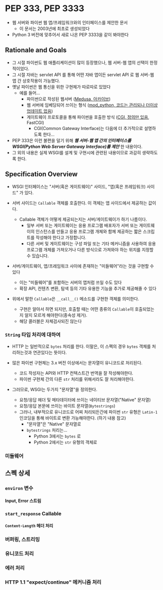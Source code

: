 # PEP 333, PEP 3333

+ 웹 서버와 파이썬 웹 앱/프레임워크와의 인터페이스를 제안한 문서
    + 이 문서는 2003년에 최초로 생성되었다
+ Python 3 버전에 맞추어서 새로 나온 PEP 3333을 같이 봐야한다

## Rationale and Goals

+ 그 시절 파이썬도 웹 애플리케이션이 많이 등장했으나, 웹 서버-웹 앱의 선택이 한정적이었다.
+ 그 시절 자바는 servlet API 를 통해 어떤 자바 앱이든 servlet API 로 웹 서버-웹 앱 간 상호작용이 가능했다.
+ 옛날 파이썬은 웹 통신을 위한 구현체가 따로따로 있었다
  + 예를 들어...
    + 파이썬으로 작성된 웹서버 ([Medusa, 아카이브](https://github.com/lispyclouds/medusa))
    + 웹 서버에 임베딩되어 쓰이는 형식 ([mod_python, 코드는 관리되나 더이상 업데이트 없음](https://github.com/grisha/mod_python))
    + 게이트웨이 프로토콜을 통해 파이썬을 호출한 방식 ([CGI, 정의만 있음](https://www.w3.org/CGI/), FastCGI)
      + CGI(Common Gateway Interface)는 다음에 더 추가적으로 설명하도록 한다...
+ PEP 333은 이런 불편을 덜기 위해 **_웹 서버-웹 앱 간의 인터페이스를 WSGI(Python Web Server Gateway Interface)를 제안_** 한 내용이다.
+ 그 외의 내용은 실제 WSGI를 설계 및 구현시에 관련된 내용이므로 과감히 생략하도록 한다.

## Specification Overview

+ WSGI 인터페이스는 "서버(혹은 게이트웨이)" 사이드, "앱(혹은 프레임워크) 사이드" 가 있다.
+ 서버 사이드는 `Callable` 객체를 호출한다. 이 객체는 앱 사이드에서 제공하는 값이다.
  + Callable 객체가 어떻게 제공되는지는 서버/게이트웨이가 하기 나름이다.
    + 일부 서버 또는 게이트웨이는 응용 프로그램 배포자가 서버 또는 게이트웨이의 인스턴스를 만들고
      응용 프로그램 개체와 함께 제공하는 짧은 스크립트를 작성해야 한다고 가정합니다. 
    + 다른 서버 및 게이트웨이는 구성 파일 또는 기타 메커니즘을 사용하여 응용 프로그램 개체를 가져오거나
      다른 방식으로 가져와야 하는 위치를 지정할 수 있습니다.

+ 서버/게이트웨이, 앱/프레임워크 사이에 존재하는 "미들웨어"라는 것을 구현할 수 있다
  + 이는 "미들웨어"를 포함하는 서버의 앱처럼 쓰일 수도 있다
  + 확장 API, 컨텐츠 변환, 탐색 등의 기타 유용한 기능을 추가로 제공해줄 수 있다

+ 위에서 말한 `Callable`은 `__call__()` 메소드를 구현한 객체를 의미한다.
  + 구현은 알아서 하면 되지만, 호출할 때는 어떤 종류의 `Callable`이 호출되었는지 알지 모르게 해야한다(종속성 제거).
  + 해당 콜러블은 자체검사되진 않는다

### `String` 타입 처리에 대하여

+ HTTP 는 일반적으로 `bytes` 처리를 한다. 이말은, 이 스펙의 경우 `bytes` 객체를 처리하는것과 연관있다는 뜻이다.

+ 많은 파이썬 구현체는 3.x 버전 이상에서는 문자열이 유니코드로 처리된다.
  + 코드 작성자는 API와 HTTP 컨텍스트간 번역을 잘 작성해야한다.
  + 파이썬 구현체 간의 다른 `str` 처리를 위해서라도 잘 처리해야한다.

+ 그러므로, WSGI는 두가지 "문자열"을 정의한다.
  + 요청/응답 헤더 및 메타데이터에 쓰이는 네이티브 문자열("Native" 문자열)
  + 요청/응답 본문에 쓰이는 바이트 문자열(`Bytestrings`)
  + 그러나, 내부적으로 유니코드로 어찌 처리되든간에
    파이썬 `str` 유형은 `Latin-1` 인코딩을 통해 바이트로 변환 가능해야한다. (하기 내용 참고)
    + "문자열"은 "Native" 문자열로
    + `bytestrings` 처리는...
      + Python 3에서는 `bytes` 로
      + Python 2에서는 `str` 유형의 객체로

### 미들웨어

## 스펙 상세

### `environ` 변수

#### Input, Error 스트림

### `start_response` Callable

#### `Content-Length` 헤더 처리

### 버퍼링, 스트리밍

### 유니코드 처리

### 에러 처리

### HTTP 1.1 "expect/continue" 메커니즘 처리
